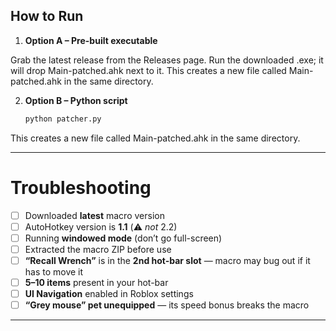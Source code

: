 ## How to Run

1. **Option A – Pre-built executable**  

Grab the latest release from the Releases page.
Run the downloaded .exe; it will drop Main-patched.ahk next to it.
This creates a new file called Main-patched.ahk in the same directory.

2. **Option B – Python script**  
   ```bash
   python patcher.py
   ```
   
This creates a new file called Main-patched.ahk in the same directory.

---

# Troubleshooting

- [ ] Downloaded **latest** macro version  
- [ ] AutoHotkey version is **1.1** (⚠️ *not* 2.2)  
- [ ] Running **windowed mode** (don’t go full-screen)  
- [ ] Extracted the macro ZIP before use  
- [ ] **“Recall Wrench”** is in the **2nd hot-bar slot** — macro may bug out if it has to move it  
- [ ] **5–10 items** present in your hot-bar  
- [ ] **UI Navigation** enabled in Roblox settings  
- [ ] **“Grey mouse” pet unequipped** — its speed bonus breaks the macro  

---

